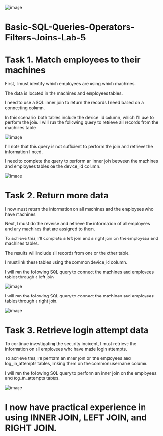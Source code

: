 ![image](https://github.com/iahalkhatib/Basic-SQL-Queries-Operators-Filters-Joins-Lab-5/assets/170050432/51fa4ae9-2e85-4279-ae8f-7b9839540eed)

# Basic-SQL-Queries-Operators-Filters-Joins-Lab-5


# Task 1. Match employees to their machines

First, I must identify which employees are using which machines. 

The data is located in the machines and employees tables. 

I need to use a SQL inner join to return the records I need based on a connecting column. 

In this scenario, both tables include the device_id column, which I'll use to perform the join. I will run the following query to retrieve all records from the machines table:

![image](https://github.com/iahalkhatib/Basic-SQL-Queries-Operators-Filters-Joins-Lab-5/assets/170050432/5ca7af65-53c5-46c5-a586-73fc2805db93)


I'll note that this query is not sufficient to perform the join and retrieve the information I need.

I need to complete the query to perform an inner join between the machines and employees tables on the device_id column.

![image](https://github.com/iahalkhatib/Basic-SQL-Queries-Operators-Filters-Joins-Lab-5/assets/170050432/a507f8e6-5557-4b6f-ae15-f7947e7fc566)


# Task 2. Return more data

I now must return the information on all machines and the employees who have machines. 

Next, I must do the reverse and retrieve the information of all employees and any machines that are assigned to them. 

To achieve this, I'll complete a left join and a right join on the employees and machines tables. 

The results will include all records from one or the other table. 

I must link these tables using the common device_id column. 

I will run the following SQL query to connect the machines and employees tables through a left join.

![image](https://github.com/iahalkhatib/Basic-SQL-Queries-Operators-Filters-Joins-Lab-5/assets/170050432/09549906-34a0-4514-a17c-dfe4d6cda601)


I will run the following SQL query to connect the machines and employees tables through a right join.

![image](https://github.com/iahalkhatib/Basic-SQL-Queries-Operators-Filters-Joins-Lab-5/assets/170050432/bfcaad40-3c44-4161-9d1d-7c68168da025)


# Task 3. Retrieve login attempt data


To continue investigating the security incident, I must retrieve the information on all employees who have made login attempts. 

To achieve this, I'll perform an inner join on the employees and log_in_attempts tables, linking them on the common username column.

I will run the following SQL query to perform an inner join on the employees and log_in_attempts tables.

![image](https://github.com/iahalkhatib/Basic-SQL-Queries-Operators-Filters-Joins-Lab-5/assets/170050432/31d73a30-a519-4e0d-9f2d-80a6d1478968)


# I now have practical experience in using INNER JOIN, LEFT JOIN, and RIGHT JOIN.
